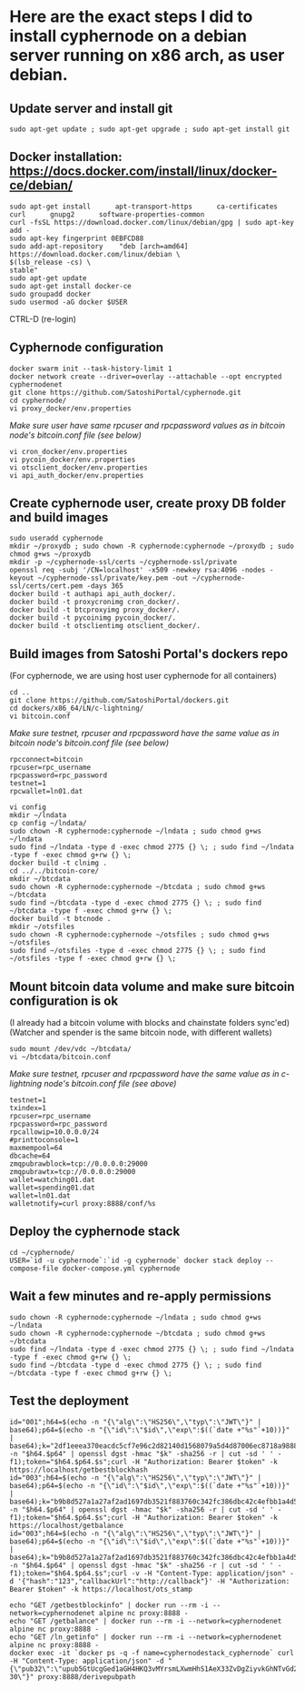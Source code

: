 # Here are the exact steps I did to install cyphernode on a debian server running on x86 arch, as user debian.

## Update server and install git

```shell
sudo apt-get update ; sudo apt-get upgrade ; sudo apt-get install git
```

## Docker installation: https://docs.docker.com/install/linux/docker-ce/debian/

```shell
sudo apt-get install      apt-transport-https      ca-certificates      curl      gnupg2      software-properties-common
curl -fsSL https://download.docker.com/linux/debian/gpg | sudo apt-key add -
sudo apt-key fingerprint 0EBFCD88
sudo add-apt-repository    "deb [arch=amd64] https://download.docker.com/linux/debian \
$(lsb_release -cs) \
stable"
sudo apt-get update
sudo apt-get install docker-ce
sudo groupadd docker
sudo usermod -aG docker $USER
```

CTRL-D (re-login)

## Cyphernode configuration

```shell
docker swarm init --task-history-limit 1
docker network create --driver=overlay --attachable --opt encrypted cyphernodenet
git clone https://github.com/SatoshiPortal/cyphernode.git
cd cyphernode/
vi proxy_docker/env.properties
```

*Make sure user have same rpcuser and rpcpassword values as in bitcoin node's bitcoin.conf file (see below)*

```shell
vi cron_docker/env.properties
vi pycoin_docker/env.properties
vi otsclient_docker/env.properties
vi api_auth_docker/env.properties
```

## Create cyphernode user, create proxy DB folder and build images

```shell
sudo useradd cyphernode
mkdir ~/proxydb ; sudo chown -R cyphernode:cyphernode ~/proxydb ; sudo chmod g+ws ~/proxydb
mkdir -p ~/cyphernode-ssl/certs ~/cyphernode-ssl/private
openssl req -subj '/CN=localhost' -x509 -newkey rsa:4096 -nodes -keyout ~/cyphernode-ssl/private/key.pem -out ~/cyphernode-ssl/certs/cert.pem -days 365
docker build -t authapi api_auth_docker/.
docker build -t proxycronimg cron_docker/.
docker build -t btcproxyimg proxy_docker/.
docker build -t pycoinimg pycoin_docker/.
docker build -t otsclientimg otsclient_docker/.
```

## Build images from Satoshi Portal's dockers repo
(For cyphernode, we are using host user cyphernode for all containers)

```shell
cd ..
git clone https://github.com/SatoshiPortal/dockers.git
cd dockers/x86_64/LN/c-lightning/
vi bitcoin.conf
```

*Make sure testnet, rpcuser and rpcpassword have the same value as in bitcoin node's bitcoin.conf file (see below)*

```console
rpcconnect=bitcoin
rpcuser=rpc_username
rpcpassword=rpc_password
testnet=1
rpcwallet=ln01.dat
```

```shell
vi config
mkdir ~/lndata
cp config ~/lndata/
sudo chown -R cyphernode:cyphernode ~/lndata ; sudo chmod g+ws ~/lndata
sudo find ~/lndata -type d -exec chmod 2775 {} \; ; sudo find ~/lndata -type f -exec chmod g+rw {} \;
docker build -t clnimg .
cd ../../bitcoin-core/
mkdir ~/btcdata
sudo chown -R cyphernode:cyphernode ~/btcdata ; sudo chmod g+ws ~/btcdata
sudo find ~/btcdata -type d -exec chmod 2775 {} \; ; sudo find ~/btcdata -type f -exec chmod g+rw {} \;
docker build -t btcnode .
mkdir ~/otsfiles
sudo chown -R cyphernode:cyphernode ~/otsfiles ; sudo chmod g+ws ~/otsfiles
sudo find ~/otsfiles -type d -exec chmod 2775 {} \; ; sudo find ~/otsfiles -type f -exec chmod g+rw {} \;
```

## Mount bitcoin data volume and make sure bitcoin configuration is ok
(I already had a bitcoin volume with blocks and chainstate folders sync'ed)
(Watcher and spender is the same bitcoin node, with different wallets)

```shell
sudo mount /dev/vdc ~/btcdata/
vi ~/btcdata/bitcoin.conf
```

*Make sure testnet, rpcuser and rpcpassword have the same value as in c-lightning node's bitcoin.conf file (see above)*

```console
testnet=1
txindex=1
rpcuser=rpc_username
rpcpassword=rpc_password
rpcallowip=10.0.0.0/24
#printtoconsole=1
maxmempool=64
dbcache=64
zmqpubrawblock=tcp://0.0.0.0:29000
zmqpubrawtx=tcp://0.0.0.0:29000
wallet=watching01.dat
wallet=spending01.dat
wallet=ln01.dat
walletnotify=curl proxy:8888/conf/%s
```

## Deploy the cyphernode stack

```shell
cd ~/cyphernode/
USER=`id -u cyphernode`:`id -g cyphernode` docker stack deploy --compose-file docker-compose.yml cyphernode
```

## Wait a few minutes and re-apply permissions

```shell
sudo chown -R cyphernode:cyphernode ~/lndata ; sudo chmod g+ws ~/lndata
sudo chown -R cyphernode:cyphernode ~/btcdata ; sudo chmod g+ws ~/btcdata
sudo find ~/lndata -type d -exec chmod 2775 {} \; ; sudo find ~/lndata -type f -exec chmod g+rw {} \;
sudo find ~/btcdata -type d -exec chmod 2775 {} \; ; sudo find ~/btcdata -type f -exec chmod g+rw {} \;
  ```

## Test the deployment

```shell
id="001";h64=$(echo -n "{\"alg\":\"HS256\",\"typ\":\"JWT\"}" | base64);p64=$(echo -n "{\"id\":\"$id\",\"exp\":$((`date +"%s"`+10))}" | base64);k="2df1eeea370eacdc5cf7e96c2d82140d1568079a5d4d87006ec8718a98883b36";s=$(echo -n "$h64.$p64" | openssl dgst -hmac "$k" -sha256 -r | cut -sd ' ' -f1);token="$h64.$p64.$s";curl -H "Authorization: Bearer $token" -k https://localhost/getbestblockhash
id="003";h64=$(echo -n "{\"alg\":\"HS256\",\"typ\":\"JWT\"}" | base64);p64=$(echo -n "{\"id\":\"$id\",\"exp\":$((`date +"%s"`+10))}" | base64);k="b9b8d527a1a27af2ad1697db3521f883760c342fc386dbc42c4efbb1a4d5e0af";s=$(echo -n "$h64.$p64" | openssl dgst -hmac "$k" -sha256 -r | cut -sd ' ' -f1);token="$h64.$p64.$s";curl -H "Authorization: Bearer $token" -k https://localhost/getbalance
id="003";h64=$(echo -n "{\"alg\":\"HS256\",\"typ\":\"JWT\"}" | base64);p64=$(echo -n "{\"id\":\"$id\",\"exp\":$((`date +"%s"`+10))}" | base64);k="b9b8d527a1a27af2ad1697db3521f883760c342fc386dbc42c4efbb1a4d5e0af";s=$(echo -n "$h64.$p64" | openssl dgst -hmac "$k" -sha256 -r | cut -sd ' ' -f1);token="$h64.$p64.$s";curl -v -H "Content-Type: application/json" -d '{"hash":"123","callbackUrl":"http://callback"}' -H "Authorization: Bearer $token" -k https://localhost/ots_stamp
```

```shell
echo "GET /getbestblockinfo" | docker run --rm -i --network=cyphernodenet alpine nc proxy:8888 -
echo "GET /getbalance" | docker run --rm -i --network=cyphernodenet alpine nc proxy:8888 -
echo "GET /ln_getinfo" | docker run --rm -i --network=cyphernodenet alpine nc proxy:8888 -
docker exec -it `docker ps -q -f name=cyphernodestack_cyphernode` curl -H "Content-Type: application/json" -d "{\"pub32\":\"upub5GtUcgGed1aGH4HKQ3vMYrsmLXwmHhS1AeX33ZvDgZiyvkGhNTvGd2TA5Lr4v239Fzjj4ZY48t6wTtXUy2yRgapf37QHgt6KWEZ6bgsCLpb\",\"path\":\"0/25-30\"}" proxy:8888/derivepubpath
```
